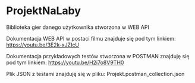 # ProjektNaLaby

Biblioteka gier danego użytkownika stworzona w WEB API

Dokumentacja WEB API w postaci filmu znajduje się pod tym linkiem: https://youtu.be/3E2k-xJZIcU

Dokumentacja przykładowych testów stworzona w POSTMAN znajduję się pod tym linkiem: https://youtu.be/H2i7o8V9TH0

Plik JSON z testami znajduję się w pliku: Projekt.postman_collection.json
